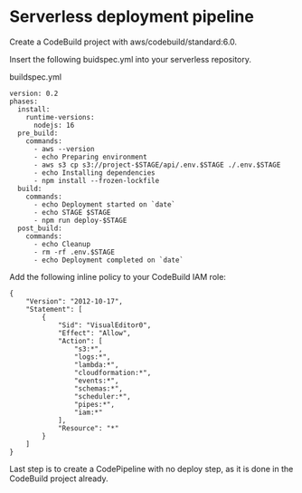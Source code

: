 <!-- Space: DOS -->
<!-- Parent: Create -->

# Serverless deployment pipeline

Create a CodeBuild project with aws/codebuild/standard:6.0.

Insert the following buidspec.yml into your serverless repository.

buildspec.yml
```
version: 0.2
phases:
  install:
    runtime-versions:
      nodejs: 16
  pre_build:
    commands:
      - aws --version
      - echo Preparing environment
      - aws s3 cp s3://project-$STAGE/api/.env.$STAGE ./.env.$STAGE
      - echo Installing dependencies
      - npm install --frozen-lockfile
  build:
    commands:
      - echo Deployment started on `date`
      - echo STAGE $STAGE
      - npm run deploy-$STAGE
  post_build:
    commands:
      - echo Cleanup
      - rm -rf .env.$STAGE
      - echo Deployment completed on `date`
```

Add the following inline policy to your CodeBuild IAM role:
```
{
    "Version": "2012-10-17",
    "Statement": [
        {
            "Sid": "VisualEditor0",
            "Effect": "Allow",
            "Action": [
                "s3:*",
                "logs:*",
                "lambda:*",
                "cloudformation:*",
                "events:*",
                "schemas:*",
                "scheduler:*",
                "pipes:*",
                "iam:*"
            ],
            "Resource": "*"
        }
    ]
}
```

Last step is to create a CodePipeline with no deploy step, as it is done in the CodeBuild project already.

